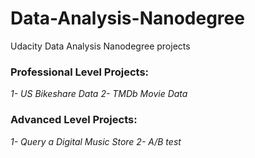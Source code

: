 # Data-Analysis-Nanodegree
Udacity Data Analysis Nanodegree projects 

### Professional Level Projects:
*1- US Bikeshare Data*
*2- TMDb Movie Data* 

### Advanced Level Projects:
*1- Query a Digital Music Store*
*2- A/B test*

